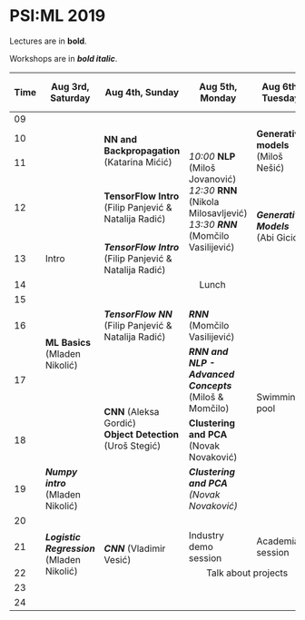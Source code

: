 # PSI:ML 2019

Lectures are in **bold**.

Workshops are in **_bold italic_**.

<table>
  <thead>
    <tr>
      <th>Time</th>
      <th>Aug 3rd, Saturday</th>
      <th>Aug 4th, Sunday</th>
      <th>Aug 5th, Monday</th>
      <th>Aug 6th, Tuesday</th>
      <th>Aug 7th, Wednesday</th>
      <th>Aug 8th, Thursday</th>
      <th>Aug 9th, Friday</th>
      <th>Aug 10th, Saturday</th>
      <th>Aug 11th, Sunday</th>
      <th>Aug 12th, Monday</th>
      <th>Aug 13th, Tuesday</th>
    </tr>
  </thead>
  <tbody>
    <tr>
      <td>09</td>
      <td rowspan=4></td>
      <td colspan=10 align="center">Breakfast</td>
    </tr>
    <tr>
      <td>10</td>
      <td rowspan=2><b>NN and Backpropagation</b> (Katarina Mićić)</td>
      <td rowspan=4>
        <i>10:00</i> <b>NLP</b> (Miloš Jovanović)<br>
        <i>12:30</i> <b>RNN</b> (Nikola Milosavljević)<br>
        <i>13:30</i> <b><i>RNN</i></b> (Momčilo Vasilijević)<br>
      </td>
      <td rowspan=2><b>Generative models</b> (Miloš Nešić)</td>
      <td rowspan=4>
        <i>10:00</i> <b>Random Decision Forests</b> (Filip Panjević)<br>
        <i>11:20</i> <b>Boosting</b> (Predrag Tadić)<br>
        <i>12:40</i> <b>Gaussian Processes</b> (Nikola Popović)
      </td>
      <td rowspan=10>Hike</td>
      <td rowspan=4></td>
      <td rowspan=2><b>SLAM</b> (Filip Panjević)</td>
      <td rowspan=4></td>
      <td rowspan=4></td>
      <td>Departure</td>
    </tr>
    <tr>
      <td>11</td>
    </tr>
    <tr>
      <td>12</td>
      <td><b>TensorFlow Intro</b> (Filip Panjević & Natalija Radić)</td>
      <td rowspan=2><b><i>Generative Models</i></b> (Abi Gicić)</td>
      <td rowspan=2></td>
    </tr>
    <tr>
      <td>13</td>
      <td>Intro</td>
      <td><b><i>TensorFlow Intro</i></b> (Filip Panjević & Natalija Radić)</td>
    </tr>
    <tr>
      <td>14</td>
      <td colspan=5 align="center">Lunch</td>
      <td colspan=4 align="center">Lunch</td>
    </tr>
    <tr>
      <td>15</td>
      <td rowspan=3><b>ML Basics</b> (Mladen Nikolić)</td>
      <td colspan=2></td>
      <td rowspan=5>Swimming pool</td>
      <td></td>
      <td rowspan=3></td>
      <td rowspan=5></td>
      <td rowspan=5></td>
      <td rowspan=5>Project presentations</td>
    </tr>
    <tr>
      <td>16</td>
      <td><b><i>TensorFlow NN</i></b> (Filip Panjević & Natalija Radić)</td>
      <td><b><i>RNN</i></b> (Momčilo Vasilijević)</td>
      <td rowspan=2><b>Reinforcement Learning</b> (Miloš Jordanski)</td>
    </tr>
    <tr>
      <td>17</td>
      <td rowspan=3>
        <b>CNN</b> (Aleksa Gordić)<br>
        <b>Object Detection</b> (Uroš Stegić)
      </td>
      <td><b><i>RNN and NLP - Advanced Concepts</i></b> (Miloš & Momčilo)</td>
    </tr>
    <tr>
      <td>18</td>
      <td></td>
      <td><b>Clustering and PCA</b> (Novak Novaković)</td>
      <td rowspan=2><b><i>Reinforcement Learning</i></b> (Miloš Brzaković)</td>
      <td rowspan=2><b>Intelligent Systems</b> (Matthew Johnson)</td>
    </tr>
    <tr>
      <td>19</td>
      <td><b><i>Numpy intro</i></b> (Mladen Nikolić)</td>
      <td><b><i>Clustering and PCA</b> (Novak Novaković)</td>
    </tr>
    <tr>
      <td>20</td>
      <td colspan=9 align="center">Dinner</td>
      <td rowspan=4>BBQ</td>
    </tr>
    <tr>
      <td>21</td>
      <td rowspan=2><b><i>Logistic Regression</i></b> (Mladen Nikolić)</td>
      <td rowspan=2><b><i>CNN</i></b> (Vladimir Vesić)</td>
      <td>Industry demo session</td>
      <td>Academia session</td>
      <td>Projects kickoff</td>
      <td colspan=4 align="center">Project related scrum</td>      
    </tr>
    <tr>
      <td>22</td>
      <td colspan=2 align="center">Talk about projects</td>
    </tr>
    <tr>
      <td>23</td>
    </tr>
    <tr>
      <td>24</td>
    </tr>
  </tbody>
</table>
